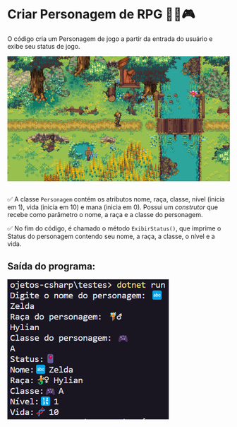 # Criar Personagem de RPG 🧚🧙🎮

O código cria um Personagem de jogo a partir da entrada do usuário e exibe seu status de jogo.

![](Images/rpg.png)

##

✅ A classe `Personagem` contém os atributos nome, raça, classe, nível (inicia em 1), vida (inicia em 10) e mana (inicia em 0). Possui um _construtor_ que recebe como parâmetro o nome, a raça e a classe do personagem.

✅ No fim do código, é chamado o método `ExibirStatus()`, que imprime o Status do personagem contendo seu nome, a raça, a classe, o nível e a vida.

## Saída do programa:

![terminal do código executado](Images/saida.png)
